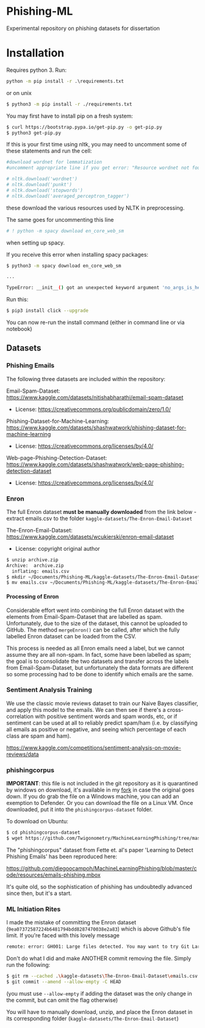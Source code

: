 # Phishing-ML
Experimental repository on phishing datasets for dissertation

# Installation

Requires python 3. Run:

```cmd
python -m pip install -r .\requirements.txt
```

or on unix

```bash
$ python3 -m pip install -r ./requirements.txt
```

You may first have to install pip on a fresh system:

```bash
$ curl https://bootstrap.pypa.io/get-pip.py -o get-pip.py
$ python3 get-pip.py
```

If this is your first time using nltk, you may need to uncomment some of these statements and run the cell:

```python
#download wordnet for lemmatization
#uncomment appropriate line if you get error: "Resource wordnet not found.", "Resource punkt not found.", etc...

# nltk.download('wordnet')
# nltk.download('punkt')
# nltk.download('stopwords')
# nltk.download('averaged_perceptron_tagger')
```

these download the various resources used by NLTK in preprocessing.

The same goes for uncommenting this line

```python
# ! python -m spacy download en_core_web_sm
```

when setting up spacy.

If you receive this error when installing spacy packages:

```bash
$ python3 -m spacy download en_core_web_sm

...

TypeError: __init__() got an unexpected keyword argument 'no_args_is_help'
```

Run this:

```bash
$ pip3 install click --upgrade
```

You can now re-run the install command (either in command line or via notebook)

## Datasets

### Phishing Emails

The following three datasets are included within the repository:

Email-Spam-Dataset: https://www.kaggle.com/datasets/nitishabharathi/email-spam-dataset
- License: https://creativecommons.org/publicdomain/zero/1.0/

Phishing-Dataset-for-Machine-Learning: https://www.kaggle.com/datasets/shashwatwork/phishing-dataset-for-machine-learning
- License: https://creativecommons.org/licenses/by/4.0/

Web-page-Phishing-Detection-Dataset: https://www.kaggle.com/datasets/shashwatwork/web-page-phishing-detection-dataset
- License: https://creativecommons.org/licenses/by/4.0/

### Enron

The full Enron dataset **must be manually downloaded** from the link below - extract emails.csv to the folder `kaggle-datasets/The-Enron-Email-Dataset`

The-Enron-Email-Dataset: https://www.kaggle.com/datasets/wcukierski/enron-email-dataset
- License: copyright original author

```bash
$ unzip archive.zip 
Archive:  archive.zip
  inflating: emails.csv
$ mkdir ~/Documents/Phishing-ML/kaggle-datasets/The-Enron-Email-Dataset
$ mv emails.csv ~/Documents/Phishing-ML/kaggle-datasets/The-Enron-Email-Dataset/emails.csv
```

#### Processing of Enron

Considerable effort went into combining the full Enron dataset with the elements from Email-Spam-Dataset that are labelled as spam. Unfortunately, due to the size of the dataset, this cannot be uploaded to GitHub. The method `mergeEnron()` can be called, after which the fully labelled Enron dataset can be loaded from the CSV.

This process is needed as all Enron emails need a label, but we cannot assume they are all non-spam. In fact, some have been labelled as spam; the goal is to consolidate the two datasets and transfer across the labels from Email-Spam-Dataset, but unfortunately the data formats are different so some processing had to be done to identify which emails are the same.

### Sentiment Analysis Training

We use the classic movie reviews dataset to train our Naive Bayes classifier, and apply this model to the emails. We can then see if there's a cross-correlation with positive sentiment words and spam words, etc, or if sentiment can be used at all to reliably predict spam/ham (i.e. by classifying all emails as positive or negative, and seeing which percentage of each class are spam and ham).

https://www.kaggle.com/competitions/sentiment-analysis-on-movie-reviews/data

### phishingcorpus

**IMPORTANT**: this file is not included in the git repository as it is quarantined by windows on download, it's available in my [fork](https://github.com/Twigonometry/MachineLearningPhishing) in case the original goes down. If you do grab the file on a Windows machine, you can add an exemption to Defender. Or you can download the file on a Linux VM. Once downloaded, put it into the `phishingcorpus-dataset` folder.

To download on Ubuntu:

```bash
$ cd phishingcorpus-dataset
$ wget https://github.com/Twigonometry/MachineLearningPhishing/tree/master/code/resources/emails-phishing.mbox
```

The "phishingcorpus" dataset from Fette et. al's paper 'Learning to Detect Phishing Emails' has been reproduced here:

https://github.com/diegoocampoh/MachineLearningPhishing/blob/master/code/resources/emails-phishing.mbox

It's quite old, so the sophistication of phishing has undoubtedly advanced since then, but it's a start.

### ML Initiation Rites

I made the mistake of committing the Enron dataset (`9ea07372587224b6481794bdd8287470038e2a83`) which is above Github's file limit. If you're faced with this lovely message

```bash
remote: error: GH001: Large files detected. You may want to try Git Large File Storage
```

Don't do what I did and make ANOTHER commit removing the file. Simply run the following:

```bash
$ git rm --cached .\kaggle-datasets\The-Enron-Email-Dataset\emails.csv
$ git commit --amend --allow-empty -C HEAD
```

(you must use `--allow-empty` if adding the dataset was the only change in the commit, but can omit the flag otherwise)

You will have to manually download, unzip, and place the Enron dataset in its corresponding folder (`kaggle-datasets/The-Enron-Email-Dataset`)
